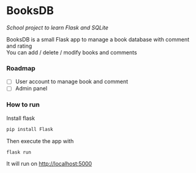 # BooksDB
_School project to learn Flask and SQLite_  

BooksDB is a small Flask app to manage a book database with comment and rating  
You can add / delete / modify books and comments
### Roadmap
- [ ] User account to manage book and comment
- [ ] Admin panel

### How to run
Install flask
```bash
pip install Flask 
```

Then execute the app with
```bash
flask run
```
It will run on [http://localhost:5000](http://localhost:5000)